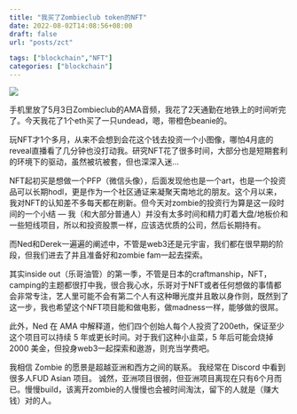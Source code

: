 ```yaml
---
title: "我买了Zombieclub token的NFT"
date: 2022-08-02T14:08:56+08:00
draft: false
url: "posts/zct"

tags: ["blockchain","NFT"]
categories: ["blockchain"]
---
```


![](/img/zct.png)

手机里放了5月3日Zombieclub的AMA音频，我花了2天通勤在地铁上的时间听完了。今天我花了1个eth买了一只undead，嗯，带橙色beanie的。

玩NFT才1个多月，从来不会想到会花这个钱去投资一个小图像，哪怕4月底的reveal直播看了几分钟也没打动我。研究NFT花了很多时间，大部分也是短期套利的环境下的驱动，虽然被坑被套，但也深深入迷…

NFT起初买是想做一个PFP（微信头像），后面发现他也是一个art，也是一个投资品可以长期hodl，更是作为一个社区通证来凝聚天南地北的朋友。这个月以来，我对NFT的认知差不多每天都在刷新。但今天对zombie的投资行为算是这一段时间的一个小结 — 我（和大部分普通人）并没有太多时间和精力盯着大盘/地板价和一些短线项目，所以和投资股票一样，应该选优质的公司，然后长期持有。

而Ned和Derek一遍遍的阐述中，不管是web3还是元宇宙，我们都在很早期的阶段，但我们进去了并且准备好和zombie fam一起去探索。

其实inside out（乐哥油管）的第一季，不管是日本的craftmanship，NFT，camping的主题都很打中我，很合我心水，乐哥对于NFT或者任何想做的事情都会非常专注，艺人里可能不会有第二个人有这种曝光度并且敢以身作则，既然到了这一步，我也希望这个NFT项目能和做电影，做madness一样，能够做的很屌。

此外，Ned 在 AMA 中解释道，他们四个创始人每个人投资了200eth，保证至少这个项目可以持续 5 年或更长时间。对于我们这种小韭菜，5 年后可能会烧掉2000 美金，但投身web3一起探索和遨游，则充当学费吧。

我相信 Zombie 的愿景是超越亚洲和西方之间的联系。 我经常在 Discord 中看到很多人FUD Asian 项目。 诚然，亚洲项目很弱，但亚洲项目离现在只有6个月而已。慢慢build，该离开zombie的人慢慢也会被时间淘汰，留下的人就是（赚大钱）对的人。